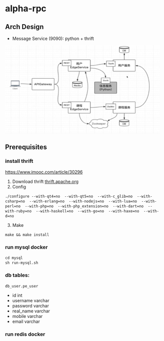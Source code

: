 # alpha-rpc

## Arch Design
- Message Service (9090): python + thrift

![arch](arch.png)


## Prerequisites

### install thrift
https://www.imooc.com/article/30296

1. Download thrift [thrift.apache.org](http://thrift.apache.org)
2. Config
```
./configure --with-qt4=no  --with-qt5=no  --with-c_glib=no  --with-csharp=no  --with-erlang=no  --with-nodejs=no  --with-lua=no  --with-perl=no  --with-php=no  --with-php_extension=no  --with-dart=no  --with-ruby=no  --with-haskell=no  --with-go=no  --with-haxe=no  --with-d=no
```
3. Make
```
make && make install
```


### run mysql docker
```
cd mysql
sh run-mysql.sh
```

### db tables:
`db_user.pe_user`   
- id int
- username varchar
- password varchar
- real_name varchar
- mobile varchar
- email varchar

### run redis docker
